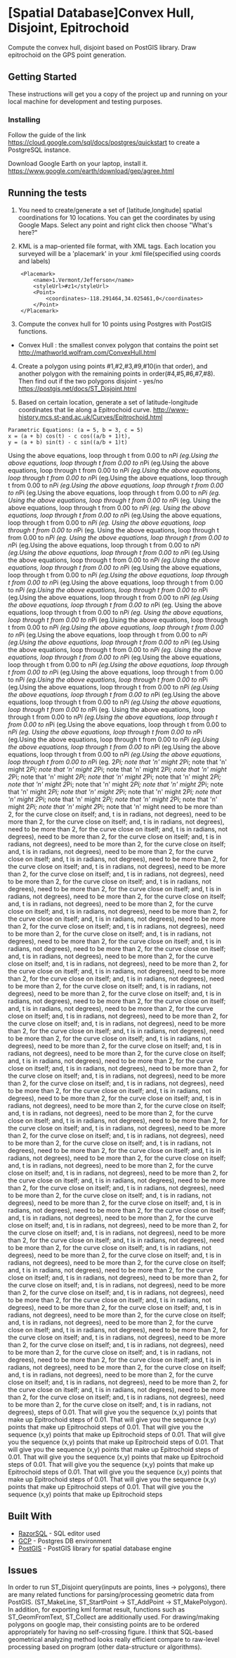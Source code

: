 # [Spatial Database]Convex Hull, Disjoint, Epitrochoid

Compute the convex hull, disjoint based on PostGIS library.
Draw epitrochoid on the GPS point generation. 

## Getting Started

These instructions will get you a copy of the project up and running on your local machine for development and testing purposes. 

### Installing

Follow the guide of the link https://cloud.google.com/sql/docs/postgres/quickstart
to create a PostgreSQL instance. 

Download Google Earth on your laptop, install it.
https://www.google.com/earth/download/gep/agree.html

## Running the tests

1. You need to create/generate a set of [latitude,longitude] spatial coordinations for 10 locations.
You can get the coordinates by using Google Maps. Select any point and right click then choose "What's here?"


2. KML is a map-oriented file format, with XML tags. Each location you surveyed will be a 'placemark' in your
.kml file(specified using coords and labels)

```
	<Placemark>
		<name>1.Vermont/Jefferson</name>
		<styleUrl>#z1</styleUrl>
		<Point>
			<coordinates>-118.291464,34.025461,0</coordinates>
		</Point>
	</Placemark>
```

3. Compute the convex hull for 10 points using Postgres with PostGIS functions.
* Convex Hull : the smallest convex polygon that contains the point set
http://mathworld.wolfram.com/ConvexHull.html

4. Create a polygon using points #1,#2,#3,#9,#10(in that order), and another polygon with  the 
remaining points in order(#4,#5,#6,#7,#8). 
Then find out if the two polygons disjoint - yes/no
https://postgis.net/docs/ST_Disjoint.html

5. Based on certain location, generate a set of latitude-longitude coordinates that lie 
along a Epitrochoid curve.
http://www-history.mcs.st-and.ac.uk/Curves/Epitrochoid.html

```
Parametric Equations: (a = 5, b = 3, c = 5)
x = (a + b) cos(t) - c cos((a/b + 1)t),
y = (a + b) sin(t) - c sin((a/b + 1)t)
```

Using the above equations, loop through t from 0.00 to n*Pi (eg.Using the above equations, loop through t from 0.00 to n*Pi (eg.Using the above equations, loop through t from 0.00 to n*Pi (eg.Using the above equations, loop through t from 0.00 to n*Pi (eg.Using the above equations, loop through t from 0.00 to n*Pi (eg.Using the above equations, loop through t from 0.00 to n*Pi (eg.Using the above equations, loop through t from 0.00 to n*Pi (eg. Using the above equations, loop through t from 0.00 to n*Pi (eg. Using the above equations, loop through t from 0.00 to n*Pi (eg. Using the above equations, loop through t from 0.00 to n*Pi (eg.Using the above equations, loop through t from 0.00 to n*Pi (eg. Using the above equations, loop through t from 0.00 to n*Pi (eg. Using the above equations, loop through t from 0.00 to n*Pi (eg. Using the above equations, loop through t from 0.00 to n*Pi (eg.Using the above equations, loop through t from 0.00 to n*Pi (eg.Using the above equations, loop through t from 0.00 to n*Pi (eg.Using the above equations, loop through t from 0.00 to n*Pi (eg.Using the above equations, loop through t from 0.00 to n*Pi (eg.Using the above equations, loop through t from 0.00 to n*Pi (eg.Using the above equations, loop through t from 0.00 to n*Pi (eg.Using the above equations, loop through t from 0.00 to n*Pi (eg.Using the above equations, loop through t from 0.00 to n*Pi (eg.Using the above equations, loop through t from 0.00 to n*Pi (eg.Using the above equations, loop through t from 0.00 to n*Pi (eg. Using the above equations, loop through t from 0.00 to n*Pi (eg. Using the above equations, loop through t from 0.00 to n*Pi (eg.Using the above equations, loop through t from 0.00 to n*Pi (eg.Using the above equations, loop through t from 0.00 to n*Pi (eg.Using the above equations, loop through t from 0.00 to n*Pi (eg.Using the above equations, loop through t from 0.00 to n*Pi (eg.Using the above equations, loop through t from 0.00 to n*Pi (eg. Using the above equations, loop through t from 0.00 to n*Pi (eg.Using the above equations, loop through t from 0.00 to n*Pi (eg.Using the above equations, loop through t from 0.00 to n*Pi (eg.Using the above equations, loop through t from 0.00 to n*Pi (eg.Using the above equations, loop through t from 0.00 to n*Pi (eg.Using the above equations, loop through t from 0.00 to n*Pi (eg.Using the above equations, loop through t from 0.00 to n*Pi (eg.Using the above equations, loop through t from 0.00 to n*Pi (eg.Using the above equations, loop through t from 0.00 to n*Pi (eg. Using the above equations, loop through t from 0.00 to n*Pi (eg.Using the above equations, loop through t from 0.00 to n*Pi (eg.Using the above equations, loop through t from 0.00 to n*Pi (eg. Using the above equations, loop through t from 0.00 to n*Pi (eg.Using the above equations, loop through t from 0.00 to n*Pi (eg.Using the above equations, loop through t from 0.00 to n*Pi (eg.Using the above equations, loop through t from 0.00 to n*Pi (eg.Using the above equations, loop through t from 0.00 to n*Pi (eg. 2*Pi; note that 'n' might 2*Pi; note that 'n' might 2*Pi; note that 'n' might 2*Pi; note that 'n' might 2*Pi; note that 'n' might 2*Pi; note that 'n' might 2*Pi; note that 'n' might 2*Pi; note that 'n' might 2*Pi; note that 'n' might 2*Pi; note that 'n' might 2*Pi; note that 'n' might 2*Pi; note that 'n' might 2*Pi; note that 'n' might 2*Pi; note that 'n' might 2*Pi; note that 'n' might 2*Pi; note that 'n' might 2*Pi; note that 'n' might 2*Pi; note that 'n' might 2*Pi; note that 'n' might 2*Pi; note that 'n' might need to be more than 2, for the curve close on itself; and, t is in radians, not degrees), need to be more than 2, for the curve close on itself; and, t is in radians, not degrees), need to be more than 2, for the curve close on itself; and, t is in radians, not degrees), need to be more than 2, for the curve close on itself; and, t is in radians, not degrees), need to be more than 2, for the curve close on itself; and, t is in radians, not degrees), need to be more than 2, for the curve close on itself; and, t is in radians, not degrees), need to be more than 2, for the curve close on itself; and, t is in radians, not degrees), need to be more than 2, for the curve close on itself; and, t is in radians, not degrees), need to be more than 2, for the curve close on itself; and, t is in radians, not degrees), need to be more than 2, for the curve close on itself; and, t is in radians, not degrees), need to be more than 2, for the curve close on itself; and, t is in radians, not degrees), need to be more than 2, for the curve close on itself; and, t is in radians, not degrees), need to be more than 2, for the curve close on itself; and, t is in radians, not degrees), need to be more than 2, for the curve close on itself; and, t is in radians, not degrees), need to be more than 2, for the curve close on itself; and, t is in radians, not degrees), need to be more than 2, for the curve close on itself; and, t is in radians, not degrees), need to be more than 2, for the curve close on itself; and, t is in radians, not degrees), need to be more than 2, for the curve close on itself; and, t is in radians, not degrees), need to be more than 2, for the curve close on itself; and, t is in radians, not degrees), need to be more than 2, for the curve close on itself; and, t is in radians, not degrees), need to be more than 2, for the curve close on itself; and, t is in radians, not degrees), need to be more than 2, for the curve close on itself; and, t is in radians, not degrees), need to be more than 2, for the curve close on itself; and, t is in radians, not degrees), need to be more than 2, for the curve close on itself; and, t is in radians, not degrees), need to be more than 2, for the curve close on itself; and, t is in radians, not degrees), need to be more than 2, for the curve close on itself; and, t is in radians, not degrees), need to be more than 2, for the curve close on itself; and, t is in radians, not degrees), need to be more than 2, for the curve close on itself; and, t is in radians, not degrees), need to be more than 2, for the curve close on itself; and, t is in radians, not degrees), need to be more than 2, for the curve close on itself; and, t is in radians, not degrees), need to be more than 2, for the curve close on itself; and, t is in radians, not degrees), need to be more than 2, for the curve close on itself; and, t is in radians, not degrees), need to be more than 2, for the curve close on itself; and, t is in radians, not degrees), need to be more than 2, for the curve close on itself; and, t is in radians, not degrees), need to be more than 2, for the curve close on itself; and, t is in radians, not degrees), need to be more than 2, for the curve close on itself; and, t is in radians, not degrees), need to be more than 2, for the curve close on itself; and, t is in radians, not degrees), need to be more than 2, for the curve close on itself; and, t is in radians, not degrees), need to be more than 2, for the curve close on itself; and, t is in radians, not degrees), need to be more than 2, for the curve close on itself; and, t is in radians, not degrees), need to be more than 2, for the curve close on itself; and, t is in radians, not degrees), need to be more than 2, for the curve close on itself; and, t is in radians, not degrees), need to be more than 2, for the curve close on itself; and, t is in radians, not degrees), need to be more than 2, for the curve close on itself; and, t is in radians, not degrees), need to be more than 2, for the curve close on itself; and, t is in radians, not degrees), need to be more than 2, for the curve close on itself; and, t is in radians, not degrees), need to be more than 2, for the curve close on itself; and, t is in radians, not degrees), need to be more than 2, for the curve close on itself; and, t is in radians, not degrees), need to be more than 2, for the curve close on itself; and, t is in radians, not degrees), need to be more than 2, for the curve close on itself; and, t is in radians, not degrees), need to be more than 2, for the curve close on itself; and, t is in radians, not degrees), need to be more than 2, for the curve close on itself; and, t is in radians, not degrees), need to be more than 2, for the curve close on itself; and, t is in radians, not degrees), need to be more than 2, for the curve close on itself; and, t is in radians, not degrees), need to be more than 2, for the curve close on itself; and, t is in radians, not degrees), need to be more than 2, for the curve close on itself; and, t is in radians, not degrees), need to be more than 2, for the curve close on itself; and, t is in radians, not degrees), need to be more than 2, for the curve close on itself; and, t is in radians, not degrees), need to be more than 2, for the curve close on itself; and, t is in radians, not degrees), need to be more than 2, for the curve close on itself; and, t is in radians, not degrees), need to be more than 2, for the curve close on itself; and, t is in radians, not degrees), need to be more than 2, for the curve close on itself; and, t is in radians, not degrees), need to be more than 2, for the curve close on itself; and, t is in radians, not degrees), need to be more than 2, for the curve close on itself; and, t is in radians, not degrees), need to be more than 2, for the curve close on itself; and, t is in radians, not degrees), need to be more than 2, for the curve close on itself; and, t is in radians, not degrees), need to be more than 2, for the curve close on itself; and, t is in radians, not degrees), need to be more than 2, for the curve close on itself; and, t is in radians, not degrees), need to be more than 2, for the curve close on itself; and, t is in radians, not degrees), steps of 0.01. That will give you the sequence (x,y) points that make up Epitrochoid steps of 0.01. That will give you the sequence (x,y) points that make up Epitrochoid steps of 0.01. That will give you the sequence (x,y) points that make up Epitrochoid steps of 0.01. That will give you the sequence (x,y) points that make up Epitrochoid steps of 0.01. That will give you the sequence (x,y) points that make up Epitrochoid steps of 0.01. That will give you the sequence (x,y) points that make up Epitrochoid steps of 0.01. That will give you the sequence (x,y) points that make up Epitrochoid steps of 0.01. That will give you the sequence (x,y) points that make up Epitrochoid steps of 0.01. That will give you the sequence (x,y) points that make up Epitrochoid steps of 0.01. That will give you the sequence (x,y) points that make up Epitrochoid steps

## Built With

* [RazorSQL](https://razorsql.com/) - SQL editor used
* [GCP](https://cloud.google.com/sql/docs/postgres/quickstart) - Postgres DB environment
* [PostGIS](https://postgis.net/) - PostGIS library for spatial database engine

## Issues

In order to run ST_Disjoint query(inputs are points, lines -> polygons), there are many related functions for
parsing/processing geometric data from PostGIS. (ST_MakeLine, ST_StartPoint -> ST_AddPoint ->
ST_MakePolygon). In addition, for exporting kml format result, functions such as ST_GeomFromText,
ST_Collect are additionally used. For drawing/making polygons on google map, their consisting points are to
be ordered appropriately for having no self-crossing figure. I think that SQL-based geometrical analyzing
method looks really efficient compare to raw-level processing based on program (other data-structure or
algorithms).

